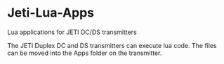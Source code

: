 # Jeti-Lua-Apps
Lua applications for JETI DC/DS transmitters

The JETI Duplex DC and DS transmitters can execute lua code.
The files can be moved into the Apps folder on the transmitter.
